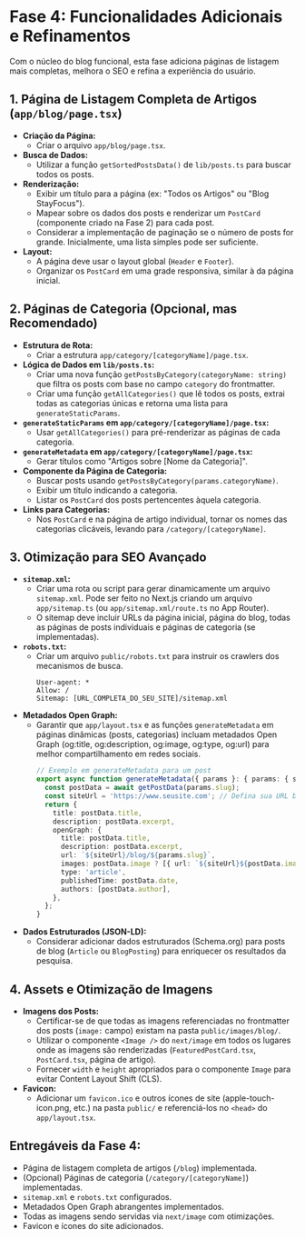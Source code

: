 # Fase 4: Funcionalidades Adicionais e Refinamentos

Com o núcleo do blog funcional, esta fase adiciona páginas de listagem mais completas, melhora o SEO e refina a experiência do usuário.

## 1. Página de Listagem Completa de Artigos (`app/blog/page.tsx`)

*   **Criação da Página:**
    *   Criar o arquivo `app/blog/page.tsx`.
*   **Busca de Dados:**
    *   Utilizar a função `getSortedPostsData()` de `lib/posts.ts` para buscar todos os posts.
*   **Renderização:**
    *   Exibir um título para a página (ex: "Todos os Artigos" ou "Blog StayFocus").
    *   Mapear sobre os dados dos posts e renderizar um `PostCard` (componente criado na Fase 2) para cada post.
    *   Considerar a implementação de paginação se o número de posts for grande. Inicialmente, uma lista simples pode ser suficiente.
*   **Layout:**
    *   A página deve usar o layout global (`Header` e `Footer`).
    *   Organizar os `PostCard` em uma grade responsiva, similar à da página inicial.

## 2. Páginas de Categoria (Opcional, mas Recomendado)

*   **Estrutura de Rota:**
    *   Criar a estrutura `app/category/[categoryName]/page.tsx`.
*   **Lógica de Dados em `lib/posts.ts`:**
    *   Criar uma nova função `getPostsByCategory(categoryName: string)` que filtra os posts com base no campo `category` do frontmatter.
    *   Criar uma função `getAllCategories()` que lê todos os posts, extrai todas as categorias únicas e retorna uma lista para `generateStaticParams`.
*   **`generateStaticParams` em `app/category/[categoryName]/page.tsx`:**
    *   Usar `getAllCategories()` para pré-renderizar as páginas de cada categoria.
*   **`generateMetadata` em `app/category/[categoryName]/page.tsx`:**
    *   Gerar títulos como "Artigos sobre [Nome da Categoria]".
*   **Componente da Página de Categoria:**
    *   Buscar posts usando `getPostsByCategory(params.categoryName)`.
    *   Exibir um título indicando a categoria.
    *   Listar os `PostCard` dos posts pertencentes àquela categoria.
*   **Links para Categorias:**
    *   Nos `PostCard` e na página de artigo individual, tornar os nomes das categorias clicáveis, levando para `/category/[categoryName]`.

## 3. Otimização para SEO Avançado

*   **`sitemap.xml`:**
    *   Criar uma rota ou script para gerar dinamicamente um arquivo `sitemap.xml`. Pode ser feito no Next.js criando um arquivo `app/sitemap.ts` (ou `app/sitemap.xml/route.ts` no App Router).
    *   O sitemap deve incluir URLs da página inicial, página do blog, todas as páginas de posts individuais e páginas de categoria (se implementadas).
*   **`robots.txt`:**
    *   Criar um arquivo `public/robots.txt` para instruir os crawlers dos mecanismos de busca.
        ```text
        User-agent: *
        Allow: /
        Sitemap: [URL_COMPLETA_DO_SEU_SITE]/sitemap.xml
        ```
*   **Metadados Open Graph:**
    *   Garantir que `app/layout.tsx` e as funções `generateMetadata` em páginas dinâmicas (posts, categorias) incluam metadados Open Graph (og:title, og:description, og:image, og:type, og:url) para melhor compartilhamento em redes sociais.
        ```typescript
        // Exemplo em generateMetadata para um post
        export async function generateMetadata({ params }: { params: { slug: string } }) {
          const postData = await getPostData(params.slug);
          const siteUrl = 'https://www.seusite.com'; // Defina sua URL base
          return {
            title: postData.title,
            description: postData.excerpt,
            openGraph: {
              title: postData.title,
              description: postData.excerpt,
              url: `${siteUrl}/blog/${params.slug}`,
              images: postData.image ? [{ url: `${siteUrl}${postData.image}` }] : [],
              type: 'article',
              publishedTime: postData.date,
              authors: [postData.author],
            },
          };
        }
        ```
*   **Dados Estruturados (JSON-LD):**
    *   Considerar adicionar dados estruturados (Schema.org) para posts de blog (`Article` ou `BlogPosting`) para enriquecer os resultados da pesquisa.

## 4. Assets e Otimização de Imagens

*   **Imagens dos Posts:**
    *   Certificar-se de que todas as imagens referenciadas no frontmatter dos posts (`image:` campo) existam na pasta `public/images/blog/`.
    *   Utilizar o componente `<Image />` do `next/image` em todos os lugares onde as imagens são renderizadas (`FeaturedPostCard.tsx`, `PostCard.tsx`, página de artigo).
    *   Fornecer `width` e `height` apropriados para o componente `Image` para evitar Content Layout Shift (CLS).
*   **Favicon:**
    *   Adicionar um `favicon.ico` e outros ícones de site (apple-touch-icon.png, etc.) na pasta `public/` e referenciá-los no `<head>` do `app/layout.tsx`.

## Entregáveis da Fase 4:

*   Página de listagem completa de artigos (`/blog`) implementada.
*   (Opcional) Páginas de categoria (`/category/[categoryName]`) implementadas.
*   `sitemap.xml` e `robots.txt` configurados.
*   Metadados Open Graph abrangentes implementados.
*   Todas as imagens sendo servidas via `next/image` com otimizações.
*   Favicon e ícones do site adicionados.
